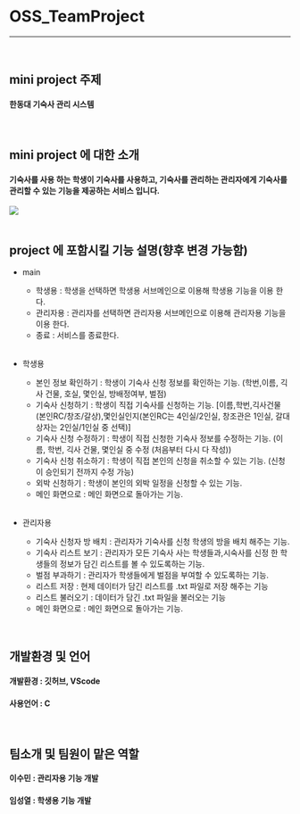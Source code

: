 # OSS_TeamProject 
****
<br/>

## mini project 주제
#### 한동대 기숙사 관리 시스템

<br/>

## mini project 에 대한 소개
#### 기숙사를 사용 하는 학생이 기숙사를 사용하고, 기숙사를 관리하는 관리자에게 기숙사를 관리할 수 있는 기능을 제공하는 서비스 입니다.
<img src="https://search.pstatic.net/common/?src=http%3A%2F%2Fblogfiles.naver.net%2FMjAxNzEyMTNfNDkg%2FMDAxNTEzMTQzNzkyMzgw.-s4Q_qV4Uy4yxzQLxvwxqa-YW1K3yJPeIwgTWT0iclsg.FJ8ywUvJA5naufkqJ1MjMTfUdFer7mZmNDO-e0hAEFIg.JPEG.hwasung_1958%2Ff18a6b2c94ead8d5ea74866f981365af.jpg&type=sc960_832">
<br/>


<br/>


## project 에 포함시킬 기능 설명(향후 변경 가능함)
- main
    - 학생용 : 학생을 선택하면 학생용 서브메인으로 이용해 학생용 기능을 이용 한다.
    - 관리자용 : 관리자를 선택하면 관리자용 서브메인으로 이용해 관리자용 기능을 이용 한다.
    - 종료 : 서비스를 종료한다.
    
    <br/>
    
- 학생용 
    - 본인 정보 확인하기 : 학생이 기숙사 신청 정보를 확인하는 기능. (학번,이름, 긱사 건물, 호실, 몇인실, 방배정여부, 벌점)
    - 기숙사 신청하기 : 학생이 직접 기숙사를 신청하는 기능. [이름,학번,긱사건물(본인RC/창조/갈상),몇인실인지(본인RC는 4인실/2인실, 창조관은 1인실, 갈대상자는 2인실/1인실 중 선택)]
    - 기숙사 신청 수정하기 : 학생이 직접 신청한 기숙사 정보를 수정하는 기능. (이름, 학번, 긱사 건물, 몇인실 중 수정 (처음부터 다시 다 작성))
    - 기숙사 신청 취소하기 : 학생이 직접 본인의 신청을 취소할 수 있는 기능. (신청이 승인되기 전까지 수정 가능)
    - 외박 신청하기 : 학생이 본인의 외박 일정을 신청할 수 있는 기능.
    - 메인 화면으로 : 메인 화면으로 돌아가는 기능.
  
  <br/>

- 관리자용
    - 기숙사 신청자 방 배치 : 관리자가 기숙사를 신청 학생의 방을 배치 해주는 기능.
    - 기숙사 리스트 보기 : 관리자가 모든 기숙사 사는 학생들과,시숙사를 신정 한 학생들의 정보가 담긴 리스트를 볼 수 있도록하는 기능.
    - 벌점 부과하기 : 관리자가 학생들에게 벌점을 부여할 수 있도록하는 기능.
    - 리스트 저장 : 현제 데이터가 담긴 리스트를 .txt 파일로 저장 해주는 기능
    - 리스트 불러오기 : 데이터가 담긴 .txt 파일을 불러오는 기능
    - 메인 화면으로 : 메인 화면으로 돌아가는 기능.



<br/>

## 개발환경 및 언어
#### 개발환경 : 깃허브, VScode
#### 사용언어 : C

<br/>

## 팀소개 및 팀원이 맡은 역할
#### 이수민 : 관리자용 기능 개발
#### 임성열 : 학생용 기능 개발




